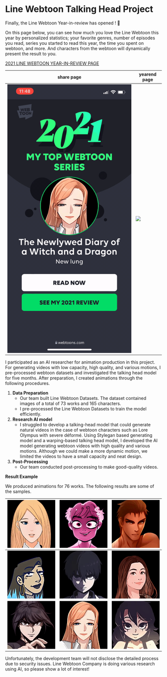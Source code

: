 # Line Webtoon Talking Head Project

Finally, the Line Webtoon Year-in-review has opened ! 🎉

On this page below, you can see how much you love the Line Webtoon this year by personalized statistics; your favorite genres, number of episodes you read, series you started to read this year, the time you spent on webtoon, and more. And characters from the webtoon will dynamically present the result to you.

[2021 LINE WEBTOON YEAR-IN-REVIEW PAGE](https://www.webtoons.com/en/yearend/share/WEBTOON/2135)

| share page | yearend page |
|--|--|
| <img src='./asset/page-1.gif?raw=1' width = '700' > | <img src='./asset/page-2.gif?raw=1' width = '700' > | 

I participated as an AI researcher for animation production in this project. For generating videos with low capacity, high quality, and various motions, I pre-processed webtoon datasets and investigated the talking head model for five months. After preparation, I created animations through the following procedures.

1. **Data Preparation**
    - Our team built Line Webtoon Datasets. The dataset contained images of a total of 73 works and 165 characters.
    - I pre-processed the Line Webtoon Datasets to train the model efficiently.
2. **Research AI model**
    - I struggled to develop a talking-head model that could generate natural videos in the case of webtoon characters such as Lore Olympus with severe déformé. Using Stylegan based generating model and a warping-based talking head model, I developed the AI model generating webtoon videos with high quality and various motions. Although we could make a more dynamic motion, we limited the videos to have a small capacity and neat design.
3. **Post-Processing**
    - Our team conducted post-processing to make good-quality videos.


**Result Example**

We produced animations for 76 works. The following results are some of the samples.

| <img src='./asset/602.gif?raw=1' width = '700' > |  <img src='./asset/1320.gif?raw=1' width = '700' > |  <img src='./asset/1468.gif?raw=1' width = '700' > | 
|--|--|--|
| <img src='./asset/1937.gif?raw=1' width = '700' > |  <img src='./asset/2534.gif?raw=1' width = '700' > |  <img src='./asset/2177.gif?raw=1' width = '700' > | 
| <img src='./asset/2175.gif?raw=1' width = '700' > |  <img src='./asset/2448.gif?raw=1' width = '700' > |  <img src='./asset/2803.gif?raw=1' width = '700' > | 


Unfortunately, the development team will not disclose the detailed process due to security issues. Line Webtoon Company is doing various research using AI, so please show a lot of interest!